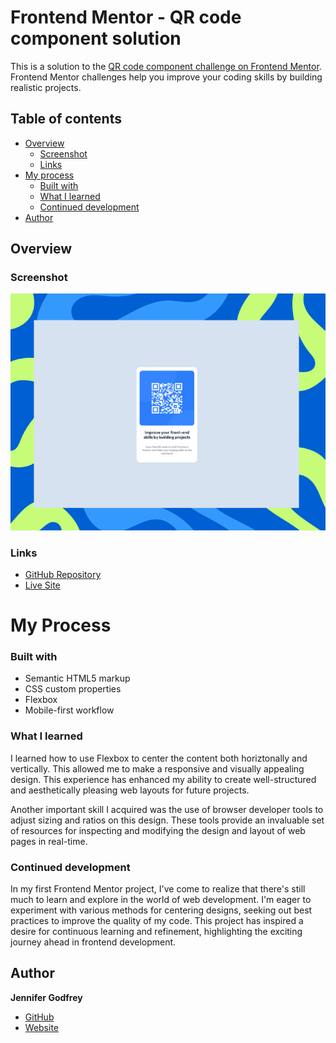 # Frontend Mentor - QR code component solution

This is a solution to the [QR code component challenge on Frontend Mentor](https://www.frontendmentor.io/challenges/qr-code-component-iux_sIO_H). Frontend Mentor challenges help you improve your coding skills by building realistic projects. 

## Table of contents

- [Overview](#overview)
  - [Screenshot](#screenshot)
  - [Links](#links)
- [My process](#my-process)
  - [Built with](#built-with)
  - [What I learned](#what-i-learned)
  - [Continued development](#continued-development)
- [Author](#author)

## Overview

### Screenshot

![](/images/FrontEndMentor-QR.png)

### Links
- [GitHub Repository](https://github.com/jenieg/QR-Code-Design)
- [Live Site](https://jenieg.github.io/QR-Code-Design/)

# My Process

### Built with

  - Semantic HTML5 markup
  - CSS custom properties
  - Flexbox
  - Mobile-first workflow

### What I learned

  I learned how to use Flexbox to center the content both horiztonally and vertically. This allowed me to make a responsive and visually appealing design. This experience has enhanced my ability to create well-structured and aesthetically pleasing web layouts for future projects.

  Another important skill I acquired was the use of browser developer tools to adjust sizing and ratios on this design. These tools provide an invaluable set of resources for inspecting and modifying the design and layout of web pages in real-time.


### Continued development

In my first Frontend Mentor project, I've come to realize that there's still much to learn and explore in the world of web development. I'm eager to experiment with various methods for centering designs, seeking out best practices to improve the quality of my code. This project has inspired a desire for continuous learning and refinement, highlighting the exciting journey ahead in frontend development.

## Author
**Jennifer Godfrey**
- [GitHub](https://github.com/jenieg)
- [Website](https://jenie.netlify.app/)
